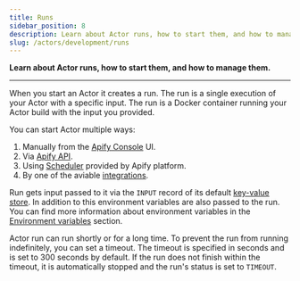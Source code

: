 ```yaml
---
title: Runs
sidebar_position: 8
description: Learn about Actor runs, how to start them, and how to manage them.
slug: /actors/development/runs
---
```


**Learn about Actor runs, how to start them, and how to manage them.**

---

When you start an Actor it creates a run. The run is a single execution of your Actor with a specific input. The run is a Docker container running your Actor build with the input you provided.

You can start Actor multiple ways:
1. Manually from the [Apify Console](https://my.apify.com/actors) UI.
2. Via [Apify API](https://docs.apify.com/api/v2#/reference/actors/run-collection/run-actor).
3. Using [Scheduler](../../../schedules.md) provided by Apify platform.
4. By one of the aviable [integrations](../../../integrations/index.mdx).

Run gets input passed to it via the `INPUT` record of its default [key-value store](../../../storage/key_value_store.md). In addition to this environment variables are also passed to the run. You can find more information about environment variables in the [Environment variables](../actor_definition/environment_variables.md) section.

Actor run can run shortly or for a long time. To prevent the run from running indefinitely, you can set a timeout. The timeout is specified in seconds and is set to 300 seconds by default. If the run does not finish within the timeout, it is automatically stopped and the run's status is set to `TIMEOUT`.
